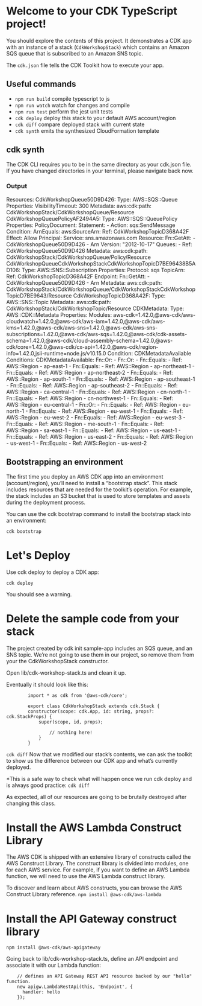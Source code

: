 # Welcome to your CDK TypeScript project!

You should explore the contents of this project. It demonstrates a CDK app with an instance of a stack (`CdkWorkshopStack`)
which contains an Amazon SQS queue that is subscribed to an Amazon SNS topic.

The `cdk.json` file tells the CDK Toolkit how to execute your app.

## Useful commands

 * `npm run build`   compile typescript to js
 * `npm run watch`   watch for changes and compile
 * `npm run test`    perform the jest unit tests
 * `cdk deploy`      deploy this stack to your default AWS account/region
 * `cdk diff`        compare deployed stack with current state
 * `cdk synth`       emits the synthesized CloudFormation template

## cdk synth
The CDK CLI requires you to be in the same directory as your cdk.json file. If you have changed directories in your terminal, please navigate back now.

### Output 

Resources:
  CdkWorkshopQueue50D9D426:
    Type: AWS::SQS::Queue
    Properties:
      VisibilityTimeout: 300
    Metadata:
      aws:cdk:path: CdkWorkshopStack/CdkWorkshopQueue/Resource
  CdkWorkshopQueuePolicyAF2494A5:
    Type: AWS::SQS::QueuePolicy
    Properties:
      PolicyDocument:
        Statement:
          - Action: sqs:SendMessage
            Condition:
              ArnEquals:
                aws:SourceArn:
                  Ref: CdkWorkshopTopicD368A42F
            Effect: Allow
            Principal:
              Service: sns.amazonaws.com
            Resource:
              Fn::GetAtt:
                - CdkWorkshopQueue50D9D426
                - Arn
        Version: "2012-10-17"
      Queues:
        - Ref: CdkWorkshopQueue50D9D426
    Metadata:
      aws:cdk:path: CdkWorkshopStack/CdkWorkshopQueue/Policy/Resource
  CdkWorkshopQueueCdkWorkshopStackCdkWorkshopTopicD7BE96438B5AD106:
    Type: AWS::SNS::Subscription
    Properties:
      Protocol: sqs
      TopicArn:
        Ref: CdkWorkshopTopicD368A42F
      Endpoint:
        Fn::GetAtt:
          - CdkWorkshopQueue50D9D426
          - Arn
    Metadata:
      aws:cdk:path: CdkWorkshopStack/CdkWorkshopQueue/CdkWorkshopStackCdkWorkshopTopicD7BE9643/Resource
  CdkWorkshopTopicD368A42F:
    Type: AWS::SNS::Topic
    Metadata:
      aws:cdk:path: CdkWorkshopStack/CdkWorkshopTopic/Resource
  CDKMetadata:
    Type: AWS::CDK::Metadata
    Properties:
      Modules: aws-cdk=1.42.0,@aws-cdk/aws-cloudwatch=1.42.0,@aws-cdk/aws-iam=1.42.0,@aws-cdk/aws-kms=1.42.0,@aws-cdk/aws-sns=1.42.0,@aws-cdk/aws-sns-subscriptions=1.42.0,@aws-cdk/aws-sqs=1.42.0,@aws-cdk/cdk-assets-schema=1.42.0,@aws-cdk/cloud-assembly-schema=1.42.0,@aws-cdk/core=1.42.0,@aws-cdk/cx-api=1.42.0,@aws-cdk/region-info=1.42.0,jsii-runtime=node.js/v10.15.0    Condition: CDKMetadataAvailable
Conditions:
  CDKMetadataAvailable:
    Fn::Or:
      - Fn::Or:
          - Fn::Equals:
              - Ref: AWS::Region
              - ap-east-1
          - Fn::Equals:
              - Ref: AWS::Region
              - ap-northeast-1
          - Fn::Equals:
              - Ref: AWS::Region
              - ap-northeast-2
          - Fn::Equals:
              - Ref: AWS::Region
              - ap-south-1
          - Fn::Equals:
              - Ref: AWS::Region
              - ap-southeast-1
          - Fn::Equals:
              - Ref: AWS::Region
              - ap-southeast-2
          - Fn::Equals:
              - Ref: AWS::Region
              - ca-central-1
          - Fn::Equals:
              - Ref: AWS::Region
              - cn-north-1
          - Fn::Equals:
              - Ref: AWS::Region
              - cn-northwest-1
          - Fn::Equals:
              - Ref: AWS::Region
              - eu-central-1
      - Fn::Or:
          - Fn::Equals:
              - Ref: AWS::Region
              - eu-north-1
          - Fn::Equals:
              - Ref: AWS::Region
              - eu-west-1
          - Fn::Equals:
              - Ref: AWS::Region
              - eu-west-2
          - Fn::Equals:
              - Ref: AWS::Region
              - eu-west-3
          - Fn::Equals:
              - Ref: AWS::Region
              - me-south-1
          - Fn::Equals:
              - Ref: AWS::Region
              - sa-east-1
          - Fn::Equals:
              - Ref: AWS::Region
              - us-east-1
          - Fn::Equals:
              - Ref: AWS::Region
              - us-east-2
          - Fn::Equals:
              - Ref: AWS::Region
              - us-west-1
          - Fn::Equals:
              - Ref: AWS::Region
              - us-west-2

## Bootstrapping an environment
The first time you deploy an AWS CDK app into an environment (account/region), you’ll need to install a “bootstrap stack”. This stack includes resources that are needed for the toolkit’s operation. For example, the stack includes an S3 bucket that is used to store templates and assets during the deployment process.

You can use the cdk bootstrap command to install the bootstrap stack into an environment:

`cdk bootstrap`

# Let's Deploy
Use cdk deploy to deploy a CDK app:

`cdk deploy`

You should see a warning.


# Delete the sample code from your stack
The project created by cdk init sample-app includes an SQS queue, and an SNS topic. We’re not going to use them in our project, so remove them from your the CdkWorkshopStack constructor.

Open lib/cdk-workshop-stack.ts and clean it up. 

Eventually it should look like this:

```
        import * as cdk from '@aws-cdk/core';

        export class CdkWorkshopStack extends cdk.Stack {
        constructor(scope: cdk.App, id: string, props?: cdk.StackProps) {
            super(scope, id, props);

                // nothing here!
            }
        }
```

`cdk diff` 
Now that we modified our stack’s contents, we can ask the toolkit to show us the difference between our CDK app and what’s currently deployed. 

*This is a safe way to check what will happen once we run cdk deploy and is always good practice:
`cdk diff`


As expected, all of our resources are going to be brutally destroyed after changing this class.


# Install the AWS Lambda Construct Library
The AWS CDK is shipped with an extensive library of constructs called the AWS Construct Library. The construct library is divided into modules, one for each AWS service. For example, if you want to define an AWS Lambda function, we will need to use the AWS Lambda construct library.

To discover and learn about AWS constructs, you can browse the AWS Construct Library reference.
`npm install @aws-cdk/aws-lambda`


# Install the API Gateway construct library
`npm install @aws-cdk/aws-apigateway`

Going back to lib/cdk-workshop-stack.ts, define an API endpoint and associate it with our Lambda function:

```
    // defines an API Gateway REST API resource backed by our "hello" function.
    new apigw.LambdaRestApi(this, 'Endpoint', {
      handler: hello
    });
```

